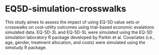 # EQ5D-simulation-crosswalks
This study aimes to assess the impact of using EQ-5D value sets or crosswalks on cost-utility outcomes using trial-based economic evalations simulated data.
EQ-5D-3L and EQ-5D-5L were simulated using the EQ-5D simulation laboratory R package developed by Parkin et al.
Covariates (i.e., age, gender, treatment allocation, and costs) were simulated using the simstudy R package.
